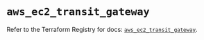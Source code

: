 # `aws_ec2_transit_gateway`

Refer to the Terraform Registry for docs: [`aws_ec2_transit_gateway`](https://registry.terraform.io/providers/hashicorp/aws/6.4.0/docs/resources/ec2_transit_gateway).

